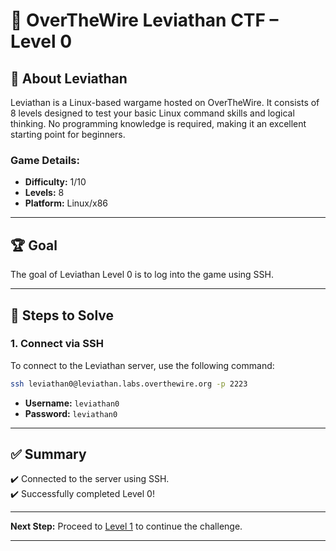 # 🐉 OverTheWire Leviathan CTF – Level 0

## 🌊 **About Leviathan**
Leviathan is a Linux-based wargame hosted on OverTheWire. It consists of 8 levels designed to test your basic Linux command skills and logical thinking. No programming knowledge is required, making it an excellent starting point for beginners.

### **Game Details:**
- **Difficulty:** 1/10  
- **Levels:** 8  
- **Platform:** Linux/x86  

---

## 🏆 **Goal**  
The goal of Leviathan Level 0 is to log into the game using SSH.

---

## 🚀 **Steps to Solve**

### 1. **Connect via SSH**  
To connect to the Leviathan server, use the following command:

```bash
ssh leviathan0@leviathan.labs.overthewire.org -p 2223
```

- **Username:** `leviathan0`  
- **Password:** `leviathan0`  

---

## ✅ **Summary**  
✔️ Connected to the server using SSH.  
✔️ Successfully completed Level 0!  

---

**Next Step:** Proceed to [Level 1](https://overthewire.org/wargames/leviathan/leviathan1.html) to continue the challenge.  

---
